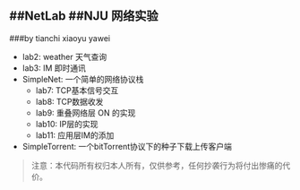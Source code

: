 ##NetLab
##NJU 网络实验
-----
###by tianchi xiaoyu yawei

- lab2: weather 天气查询
- lab3: IM 即时通讯
- SimpleNet: 一个简单的网络协议栈
    - lab7: TCP基本信号交互
    - lab8: TCP数据收发
    - lab9: 重叠网络层 ON 的实现
    - lab10: IP层的实现
    - lab11: 应用层IM的添加
- SimpleTorrent: 一个bitTorrent协议下的种子下载上传客户端
   

> 注意：本代码所有权归本人所有，仅供参考，任何抄袭行为将付出惨痛的代价。
